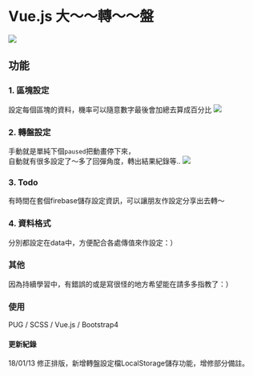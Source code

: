 # Vue.js 大～～轉～～盤
![](https://guahsu.io/2018/01/vue-turntable/1.png) 
## 功能
### 1. 區塊設定
設定每個區塊的資料，機率可以隨意數字最後會加總去算成百分比
![](https://guahsu.io/2018/01/vue-turntable/2.png) 

### 2. 轉盤設定
手動就是單純下個`paused`把動畫停下來，  
自動就有很多設定了～多了回彈角度，轉出結果紀錄等..
![](https://guahsu.io/2018/01/vue-turntable/3.png) 

### 3. Todo
有時間在套個firebase儲存設定資訊，可以讓朋友作設定分享出去轉～

### 4. 資料格式
分別都設定在data中，方便配合各處傳值來作設定：）

### 其他
因為持續學習中，有錯誤的或是寫很怪的地方希望能在請多多指教了：）

### 使用
PUG / SCSS / Vue.js / Bootstrap4

#### 更新紀錄
18/01/13 修正排版，新增轉盤設定檔LocalStorage儲存功能，增修部分備註。